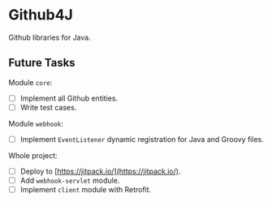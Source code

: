 # Github4J

Github libraries for Java.

## Future Tasks

Module `core`:

- [ ] Implement all Github entities.
- [ ] Write test cases.

Module `webhook`:

- [ ] Implement `EventListener` dynamic registration for Java and Groovy files.

Whole project:

- [ ] Deploy to [https://jitpack.io/](https://jitpack.io/).
- [ ] Add `webhook-servlet` module.
- [ ] Implement `client` module with Retrofit.

